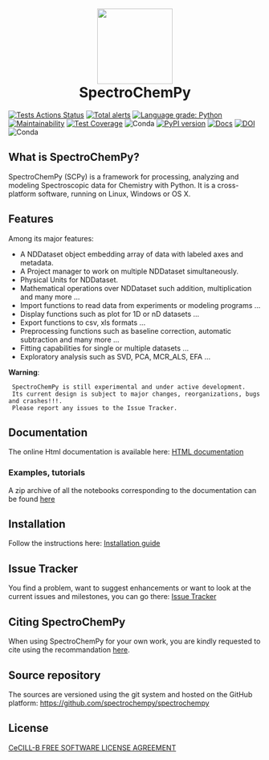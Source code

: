 <h1 align ="center">
<img src='https://github.com/cambiegroup/spectrochempy/raw/master/docs/_static/scpy.png' width="150">
<br>
SpectroChemPy
</h1>

[![Tests Actions Status](https://github.com/spectrochempy/spectrochempy/actions/workflows/test_package.yml/badge.svg)](https://github.com/spectrochempy/spectrochempy/actions)
[![Total alerts](https://img.shields.io/lgtm/alerts/g/spectrochempy/spectrochempy.svg?logo=lgtm&logoWidth=18)](https://lgtm.com/projects/g/spectrochempy/spectrochempy/alerts/)
[![Language grade: Python](https://img.shields.io/lgtm/grade/python/g/spectrochempy/spectrochempy.svg?logo=lgtm&logoWidth=18)](https://lgtm.com/projects/g/spectrochempy/spectrochempy/context:python)
[![Maintainability](https://api.codeclimate.com/v1/badges/78681bc1aabbb8ca915f/maintainability)](https://codeclimate.com/github/spectrochempy/spectrochempy/maintainability)
[![Test Coverage](https://api.codeclimate.com/v1/badges/78681bc1aabbb8ca915f/test_coverage)](https://codeclimate.com/github/spectrochempy/spectrochempy/test_coverage)
![Conda](https://img.shields.io/conda/v/spectrocat/spectrochempy)
[![PyPI version](https://badge.fury.io/py/spectrochempy.svg)](https://badge.fury.io/py/spectrochempy)
[![Docs](https://readthedocs.org/projects/docs/badge/?version=latest)](https://www.spectrochempy.fr/latest)
[![DOI](https://zenodo.org/badge/DOI/10.5281/zenodo.3823841.svg)](https://doi.org/10.5281/zenodo.3823841)
![Conda](https://img.shields.io/conda/l/spectrocat/spectrochempy)


## What is SpectroChemPy?

SpectroChemPy (SCPy) is a framework for processing, analyzing and modeling
Spectroscopic data for Chemistry with Python. It is a cross-platform software,
running on Linux, Windows or OS X.

## Features

Among its major features:

* A NDDataset object embedding array of data with labeled axes and metadata.
* A Project manager to work on multiple NDDataset simultaneously.
* Physical Units for NDDataset.
* Mathematical operations over NDDataset such addition, multiplication and many more ...
* Import functions to read data from experiments or modeling programs ...
* Display functions such as plot for 1D or nD datasets ...
* Export functions to csv, xls formats ...
* Preprocessing functions such as baseline correction, automatic subtraction and many more ...
* Fitting capabilities for single or multiple datasets ...
* Exploratory analysis such as SVD, PCA, MCR_ALS, EFA ...

**Warning**:

     SpectroChemPy is still experimental and under active development.
     Its current design is subject to major changes, reorganizations, bugs and crashes!!!.
     Please report any issues to the Issue Tracker.

## Documentation

The online Html documentation is available here:  [HTML documentation](https://www.spectrochempy.fr)

### Examples, tutorials

A zip archive of all the notebooks corresponding to the documentation  can be found [here](https://www.spectrochempy.fr/downloads/stable-spectrochempy-notebooks.zip)

## Installation

Follow the instructions here: [Installation guide](https://www.spectrochempy.fr/stable/gettingstarted/install/index.html)

## Issue Tracker

You find a problem, want to suggest enhancements or want to look at the current issues and milestones, you can go there:  [Issue Tracker](https://github.com/spectrochempy/spectrochempy/issues)

## Citing SpectroChemPy

When using SpectroChemPy for your own work, you are kindly requested to cite using the recommandation [here](https://www.spectrochempy.fr/stable/credits/citing.html).

## Source repository

The sources are versioned using the git system and hosted on the GitHub platform:
https://github.com/spectrochempy/spectrochempy

## License

[CeCILL-B FREE SOFTWARE LICENSE AGREEMENT](https://cecill.info/licences/Licence_CeCILL-B_V1-en.html)
